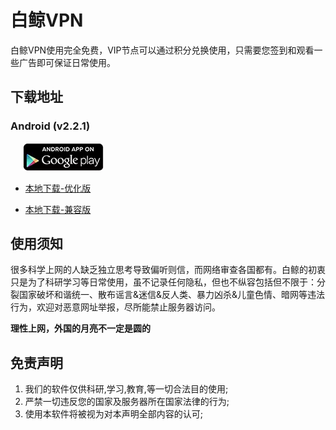 # 白鲸VPN
白鲸VPN使用完全免费，VIP节点可以通过积分兑换使用，只需要您签到和观看一些广告即可保证日常使用。
## 下载地址
### Android (v2.2.1)
<a href="https://play.google.com/store/apps/details?id=com.joy.app.vpn" style="padding-left: 20px">
  <img alt="Android app on Google Play"
       src="./resources/en_app_rgb_wo_45.webp" />
</a>

- [本地下载-优化版][1]

- [本地下载-兼容版][2]

## 使用须知
很多科学上网的人缺乏独立思考导致偏听则信，而网络审查各国都有。白鲸的初衷只是为了科研学习等日常使用，虽不记录任何隐私，但也不纵容包括但不限于：分裂国家破坏和谐统一、散布谣言&迷信&反人类、暴力凶杀&儿童色情、暗网等违法行为，欢迎对恶意网址举报，尽所能禁止服务器访问。

**理性上网，外国的月亮不一定是圆的**

## 免责声明
1. 我们的软件仅供科研,学习,教育,等一切合法目的使用;
2. 严禁一切违反您的国家及服务器所在国家法律的行为;
3. 使用本软件将被视为对本声明全部内容的认可;

[1]: https://raw.githubusercontent.com/vpn-whales/whales/master/whales/2.2.1/WhalesVpn_2.2.1_221020_release_2019_10_17.apk
[2]: https://raw.githubusercontent.com/vpn-whales/whales/master/whales/2.2.1/WhalesVpn_2.2.1_221020_release_2019_10_17.apk
[3]: https://raw.githubusercontent.com/vpn-whales/whales/master/whales-windows/Whales.rar
[4]: https://github.com/vpn-whales/whales/blob/master/whales-windows/helper.md